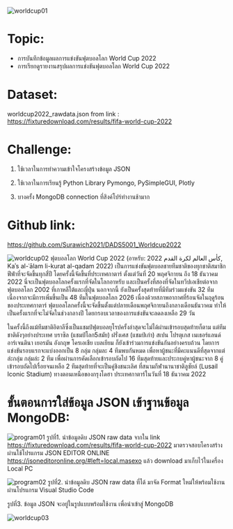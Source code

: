 ![worldcup01](https://user-images.githubusercontent.com/77851559/204706658-5cecb3b2-0f52-451c-b892-83816b1ba7fd.jpg)


# Topic:
 - การบันทึกข้อมูลผลการแข่งขันฟุตบอลโลก World Cup 2022
 - การเรียกดูรายงานสรุปผลการแข่งขันฟุตบอลโลก World Cup 2022

# Dataset:
worldcup2022_rawdata.json from link : https://fixturedownload.com/results/fifa-world-cup-2022

# Challenge:
1. ใช้เวลาในการทำความเข้าใจโครงสร้างข้อมูล JSON

2. ใช้เวลาในการเรียนรู้ Python Library Pymongo, PySimpleGUI, Plotly

3. บางครั้ง MongoDB connection ที่สิงค์โปร์ทำงานช้ามาก


# Github link:
https://github.com/Surawich2021/DADS5001_Worldcup2022


![worldcup02](https://user-images.githubusercontent.com/77851559/204709971-7337f0d9-0ee6-44ea-b40b-a9fae8e8409d.jpg)
  ฟุตบอลโลก World Cup 2022 (อาหรับ: 2022 كأس العالم لكرة القدم, Kaʾs al-ʿālam li-kurat al-qadam 2022) เป็นการแข่งขันฟุตบอลชายทีมชาติของทุกชาติสมาชิกฟีฟ่าที่จะจัดขึ้นทุกสี่ปี โดยครั้งนี้จัดขึ้นที่ประเทศกาตาร์ ตั้งแต่วันที่ 20 พฤศจิกายน ถึง 18 ธันวาคม 2022 นี่จะเป็นฟุตบอลโลกครั้งแรกที่จัดในโลกอาหรับ และเป็นครั้งที่สองที่จัดในทวีปเอเชียต่อจากฟุตบอลโลก 2002 ที่เกาหลีใต้และญี่ปุ่น นอกจากนี้ ยังเป็นครั้งสุดท้ายที่มีทีมร่วมแข่งขัน 32 ทีม เนื่องจากจะมีการเพิ่มขึ้นเป็น 48 ทีมในฟุตบอลโลก 2026 เนื่องด้วยสภาพอากาศที่ร้อนจัดในฤดูร้อนของประเทศกาตาร์ ฟุตบอลโลกครั้งนี้จะจัดขึ้นตั้งแต่ปลายเดือนพฤศจิกายนถึงกลางเดือนธันวาคม ทำให้เป็นครั้งแรกที่จะไม่จัดในช่วงกลางปี โดยกรอบเวลาของการแข่งขันจะลดลงเหลือ 29 วัน
  
  ในครั้งนี้ถึงแม้ทีมชาติอิตาลีซึ่งเป็นแชมป์ฟุตบอลยุโรปครั้งล่าสุดจะไม่ได้ผ่านเข้ารอบสุดท้ายก็ตาม แต่ทีมชาติดังๆอย่างประเทศ บราซิล (แชมป์โลก5สมัย) ฝรั่งเศส (แชมป์เก่า) สเปน โปรตุเกส เนเธอร์แลนด์ อาร์เจนตินา เยอรมัน อังกฤษ โครเอเชีย เบลเยียม ก็ยังเข้าร่วมการแข่งขันกันอย่างครบถ้วน โดยการแข่งขันรอบแรกจะแบ่งออกเป็น 8 กลุ่ม กลุ่มละ 4 ทีมพบกันหมด เพื่อหาผู้ชนะที่มีคะแนนดีที่สุดจากแต่ล่ะกลุ่ม กลุ่มล่ะ 2 ทีม เพื่อผ่านการคัดเลือกเข้ารอบถัดไป 16 ทีมสุดท้ายและประกบคู่หาผู้ชนะจาก 8 คู่ เข้ารอบถัดไปเรื่อยจนเหลือ 2 ทีมสุดท้ายที่จะเป็นคู่ชิงชนะเลิศ ที่สนามกีฬานานาชาติลูซัยล์ (Lusail Iconic Stadium) ทางตอนเหนือของกรุงโดฮา ประเทศกาตาร์ในวันที่ 18 ธันวาคม 2022   


# ขั้นตอนการใส่ข้อมูล JSON เข้าฐานข้อมูล MongoDB:

![program01](https://user-images.githubusercontent.com/77851559/204712061-c245be38-d018-4320-a0c3-bb5e0eab6059.png)
รูปที่1. นำข้อมูลดิบ JSON raw data จากใน link https://fixturedownload.com/results/fifa-world-cup-2022 มาตรวจสอบโครงสร้าง ผ่านใช้โปรแกรม JSON EDITOR ONLINE https://jsoneditoronline.org/#left=local.masexo แล้ว download มาเก็บไว้ในเครื่อง Local PC

![program02](https://user-images.githubusercontent.com/77851559/204712790-516543d3-55af-43d0-ad52-0470acfd75fd.png)
รูปที่2. นำข้อมูลดิบ JSON raw data ที่ได้ มาจัด Format ใหม่ให้พร้อมใช้งานผ่านโปรแกรม Visual Studio Code


รูปที่3. ข้อมูล JSON จะอยู่ในรูปแบบพร้อมใช้งาน เพื่อนำเข้าสู่ MongoDB 





![worldcup03](https://user-images.githubusercontent.com/77851559/204710240-2e912d1a-6f35-4904-afbd-b89f9293e1ff.jpg)
